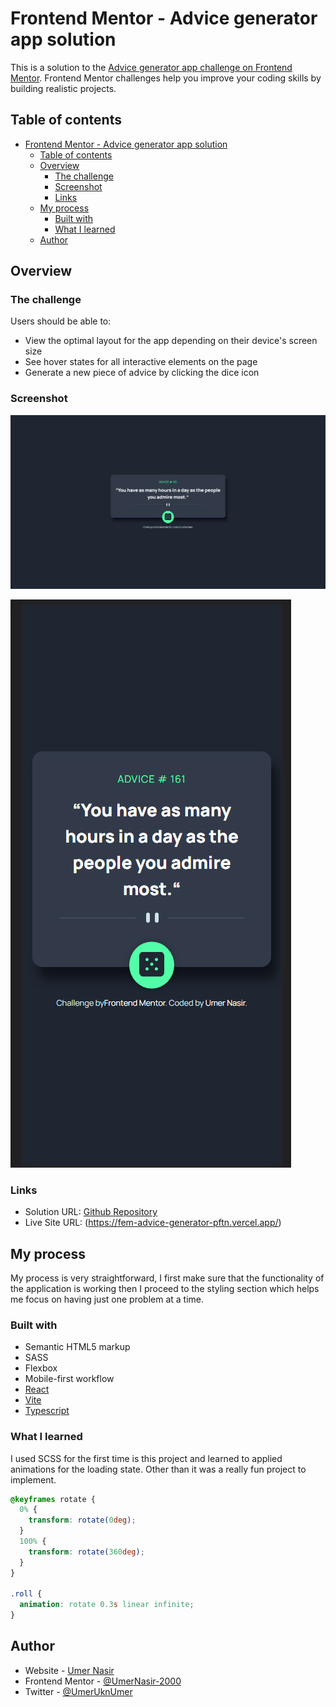 # Frontend Mentor - Advice generator app solution

This is a solution to the [Advice generator app challenge on Frontend Mentor](https://www.frontendmentor.io/challenges/advice-generator-app-QdUG-13db). Frontend Mentor challenges help you improve your coding skills by building realistic projects.

## Table of contents

- [Frontend Mentor - Advice generator app solution](#frontend-mentor---advice-generator-app-solution)
  - [Table of contents](#table-of-contents)
  - [Overview](#overview)
    - [The challenge](#the-challenge)
    - [Screenshot](#screenshot)
    - [Links](#links)
  - [My process](#my-process)
    - [Built with](#built-with)
    - [What I learned](#what-i-learned)
  - [Author](#author)

## Overview

### The challenge

Users should be able to:

- View the optimal layout for the app depending on their device's screen size
- See hover states for all interactive elements on the page
- Generate a new piece of advice by clicking the dice icon

### Screenshot

![DESKTOP](./screenshots/Desktop.png)

![Mobile](./screenshots/Mobile.png)

### Links

- Solution URL: [Github Repository](https://github.com/UmerNasir-2000/fem-advice-generator)
- Live Site URL: (https://fem-advice-generator-pftn.vercel.app/)

## My process

My process is very straightforward, I first make sure that the functionality of the application is working then I proceed to the styling section which helps me focus on having just one problem at a time.

### Built with

- Semantic HTML5 markup
- SASS
- Flexbox
- Mobile-first workflow
- [React](https://reactjs.org/)
- [Vite](https://vitejs.dev/)
- [Typescript](https://www.typescriptlang.org/)

### What I learned

I used SCSS for the first time is this project and learned to applied animations for the loading state. Other than it was a really fun project to implement.

```css
@keyframes rotate {
  0% {
    transform: rotate(0deg);
  }
  100% {
    transform: rotate(360deg);
  }
}

.roll {
  animation: rotate 0.3s linear infinite;
}
```

## Author

- Website - [Umer Nasir](https://github.com/UmerNasir-2000)
- Frontend Mentor - [@UmerNasir-2000](https://www.frontendmentor.io/profile/UmerNasir-2000)
- Twitter - [@UmerUknUmer](https://www.twitter.com/UmerUknUmer)
